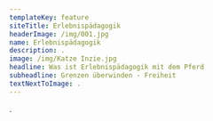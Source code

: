 ```yaml
---
templateKey: feature
siteTitle: Erlebnispädagogik
headerImage: /img/001.jpg
name: Erlebnispädagogik
description: .
image: /img/Katze Inzie.jpg
headline: Was ist Erlebnispädagogik mit dem Pferd
subheadline: Grenzen überwinden - Freiheit
textNextToImage: .
---
```

.

